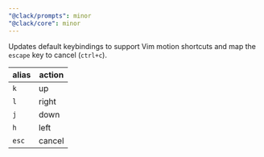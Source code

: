 ```yaml
---
"@clack/prompts": minor
"@clack/core": minor
---
```


Updates default keybindings to support Vim motion shortcuts and map the `escape` key to cancel (`ctrl+c`).

| alias 	| action 	|
|-------	|--------	|
| `k`   	| up     	|
| `l`   	| right  	|
| `j`   	| down   	|
| `h`   	| left   	|
| `esc` 	| cancel 	|
